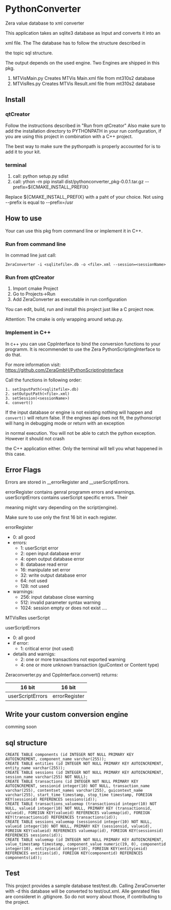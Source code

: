 # PythonConverter
Zera value database to xml converter

This application takes an sqlite3 database as Input and converts it into an

xml file. The The database has to follow the structure described in

the topic sql structure.

The output depends on the used engine. Two Engines are shipped in this pkg.
1. MTVisMain.py
Creates MTVis Main.xml file from mt310s2 database
2. MTVisRes.py
Creates MTVis Result.xml file from mt310s2 database

## Install

### qtCreator

Follow  the instructions described in "Run from qtCreator"
Also make sure to add the installation directory to PYTHONPATH in your run configuration, if you are using this project
in combination with a C++ project.

The best way to make sure the pythonpath is properly accounted for is to add it to your kit.

### terminal

1. call: python setup.py sdist
2. call: ython -m pip install dist/pythonconverter_pkg-0.0.1.tar.gz --prefix=${CMAKE_INSTALL_PREFIX}

Replace ${CMAKE_INSTALL_PREFIX} with a paht of your choice. Not using --prefix is equal to
--prefix=/usr

## How to use

Your can use this pkg from command line or implement it in C++.

### Run from command line

In commad line just call:

```
ZeraConverter -i <sqlitefile>.db -o <file>.xml --session=<sessionName>
```

### Run from qtCreator

1. Import cmake Project
2. Go to Projects->Run
3. Add ZeraConverter as executable in run configuration

You can edit, build, run and install this project just like a C project now.

Attention: The cmake is only wrapping around setup.py.

### Implement in C++

In c++ you can use CppInterface to bind the conversion functions to your programm.
It is recommendet to use the Zera PythonScriptingInterface to do that.

For more information visit: https://github.com/ZeraGmbH/PythonScriptingInterface

Call the functions in following order:
```
1. setInputPath(<sqlitefile>.db)
2. setOutputPath(<file>.xml)
3. setSession(<sessionName>)
4. convert()
```
If the input database or engine is not existing nothing will happen and ```convert()``` will return false.
If the engines api does not fit, the pythonscript will hang in debugging mode or return with an exception

in normal execution. You will not be able to catch the python exception. However it should not crash

the C++ application either. Only the terminal will tell you what happened in this case.

## Error Flags

Errors are stored in __errorRegister and __userScriptErrors.

errorRegister contains genral programm errors and warnings.
userScriptErrors contains userScript specific errors. Their

meaning might vary depending on the script(engine).

Make sure to use only the first 16 bit in each register.

errorRegister
   - 0: all good
- errors:
   - 1: userScript error
   - 2: open input database error
   - 4: open output database error
   - 8: database read error
   - 16: manipulate set error
   - 32: write output database error
   - 64: not used
   - 128: not used
- warnings:
   - 256: input database close warning
   - 512: invalid parameter syntax warning
   - 1024: session empty or does not exist
    ....

MTVisRes userScript

userScriptErrors
  - 0: all good
- if error:
  - 1: critical error (not used)
- details and warnigs:
  - 2: one or more transactions not exported warning
  - 4: one or more unknown transaction (guiContext or Content type)

Zeraconverter.py and CppInterface.convert() returns:

|16 bit| 16 bit |
|------|--------|
|userScriptErrors|errorRegister|

## Write your custom conversion engine

comming soon

## sql structure

```
CREATE TABLE components (id INTEGER NOT NULL PRIMARY KEY AUTOINCREMENT, component_name varchar(255));
CREATE TABLE entities (id INTEGER NOT NULL PRIMARY KEY AUTOINCREMENT, entity_name varchar(255));
CREATE TABLE sessions (id INTEGER NOT NULL PRIMARY KEY AUTOINCREMENT, session_name varchar(255) NOT NULL);
CREATE TABLE transactions (id INTEGER NOT NULL PRIMARY KEY AUTOINCREMENT, sessionid integer(10) NOT NULL, transaction_name varchar(255), contentset_names varchar(255), guicontext_name varchar(255), start_time timestamp, stop_time timestamp, FOREIGN KEY(sessionid) REFERENCES sessions(id));
CREATE TABLE transactions_valuemap (transactionsid integer(10) NOT NULL, valueid integer(10) NOT NULL, PRIMARY KEY (transactionsid, valueid), FOREIGN KEY(valueid) REFERENCES valuemap(id), FOREIGN KEY(transactionsid) REFERENCES transactions(id));
CREATE TABLE sessions_valuemap (sessionsid integer(10) NOT NULL, valueid integer(10) NOT NULL, PRIMARY KEY (sessionsid, valueid), FOREIGN KEY(valueid) REFERENCES valuemap(id), FOREIGN KEY(sessionsid) REFERENCES sessions(id));
CREATE TABLE valuemap (id INTEGER NOT NULL PRIMARY KEY AUTOINCREMENT, value_timestamp timestamp, component_value numeric(19, 0), componentid integer(10), entityiesid integer(10), FOREIGN KEY(entityiesid) REFERENCES entities(id), FOREIGN KEY(componentid) REFERENCES components(id));
```

## Test

This project provides a sample database test/test.db. Calling ZeraConverter with -d this database will be converted to test/out.xml.
Alle genrated files are consideret in .gitignore. So do not worry about those, if contributing to the project.

